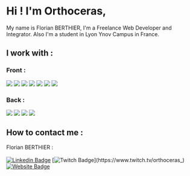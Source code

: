 # Hi ! I'm Orthoceras,

My name is Florian BERTHIER, I'm a Freelance Web Developer and Integrator. Also I'm a student in Lyon Ynov Campus in France.

## I work with :

### Front : 

![](https://img.shields.io/badge/HTML5-E34F26?style=for-the-badge&logo=html5&logoColor=white)
![](https://img.shields.io/badge/CSS3-1572B6?style=for-the-badge&logo=css3&logoColor=white)
![](https://img.shields.io/badge/Scss-CC6699?style=for-the-badge&logo=sass&logoColor=white)
![](https://img.shields.io/badge/JavaScript-323330?style=for-the-badge&logo=javascript&logoColor=F7DF1E)
![](https://img.shields.io/badge/Flutter-02569B?style=for-the-badge&logo=flutter&logoColor=white)
![](https://img.shields.io/badge/React-20232A?style=for-the-badge&logo=react&logoColor=61DAFB)
![](https://img.shields.io/badge/Wordpress-21759B?style=for-the-badge&logo=wordpress&logoColor=white)

### Back :

![](https://img.shields.io/badge/PHP-777BB4?style=for-the-badge&logo=php&logoColor=white)
![](https://img.shields.io/badge/MySQL-00000F?style=for-the-badge&logo=mysql&logoColor=white)
![](https://img.shields.io/badge/MongoDB-4EA94B?style=for-the-badge&logo=mongodb&logoColor=white)
![](https://img.shields.io/badge/Airtable-18BFFF?style=for-the-badge&logo=airtable&logoColor=white)

## How to contact me :

Florian BERTHIER :
<br><br>
[![Linkedin Badge](https://img.shields.io/badge/-LinkedIn-blue?style=for-the-badge&logo=Linkedin&logoColor=blue&color=black&link=https://www.linkedin.com/in/%E2%98%91-florian-berthier-105ba2179/)](https://www.linkedin.com/in/%E2%98%91-florian-berthier-105ba2179/)
[![Twitch Badge](https://img.shields.io/badge/-Twitch-violet?style=for-the-badge&logo=Twitch&l&color=black&link=https://www.twitch.tv/orthoceras_)](https://www.twitch.tv/orthoceras_)
[![Website Badge](https://img.shields.io/badge/-website-white?style=for-the-badge&logo=website&l&color=black&link=https://florian-berthier.com)](https://florian-berthier.com)
